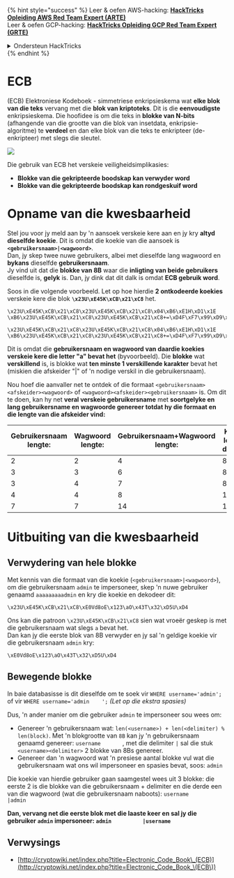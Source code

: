 {% hint style="success" %}
Leer & oefen AWS-hacking: <img src="/.gitbook/assets/arte.png" alt="" data-size="line">[**HackTricks Opleiding AWS Red Team Expert (ARTE)**](https://training.hacktricks.xyz/courses/arte)<img src="/.gitbook/assets/arte.png" alt="" data-size="line">\
Leer & oefen GCP-hacking: <img src="/.gitbook/assets/grte.png" alt="" data-size="line">[**HackTricks Opleiding GCP Red Team Expert (GRTE)**<img src="/.gitbook/assets/grte.png" alt="" data-size="line">](https://training.hacktricks.xyz/courses/grte)

<details>

<summary>Ondersteun HackTricks</summary>

* Controleer die [**inskrywingsplanne**](https://github.com/sponsors/carlospolop)!
* **Sluit aan by die** 💬 [**Discord-groep**](https://discord.gg/hRep4RUj7f) of die [**telegram-groep**](https://t.me/peass) of **volg** ons op **Twitter** 🐦 [**@hacktricks\_live**](https://twitter.com/hacktricks\_live)**.**
* **Deel hacking-truuks deur PR's in te dien by die** [**HackTricks**](https://github.com/carlospolop/hacktricks) en [**HackTricks Cloud**](https://github.com/carlospolop/hacktricks-cloud) github-opslag.

</details>
{% endhint %}


# ECB

(ECB) Elektroniese Kodeboek - simmetriese enkripsieskema wat **elke blok van die teks** vervang met die **blok van kriptoteks**. Dit is die **eenvoudigste** enkripsieskema. Die hoofidee is om die teks in **blokke van N-bits** (afhangende van die grootte van die blok van insetdata, enkripsie-algoritme) te **verdeel** en dan elke blok van die teks te enkripteer (de-enkripteer) met slegs die sleutel.

![](https://upload.wikimedia.org/wikipedia/commons/thumb/e/e6/ECB_decryption.svg/601px-ECB_decryption.svg.png)

Die gebruik van ECB het verskeie veiligheidsimplikasies:

* **Blokke van die gekripteerde boodskap kan verwyder word**
* **Blokke van die gekripteerde boodskap kan rondgeskuif word**

# Opname van die kwesbaarheid

Stel jou voor jy meld aan by 'n aansoek verskeie kere aan en jy kry **altyd dieselfde koekie**. Dit is omdat die koekie van die aansoek is **`<gebruikersnaam>|<wagwoord>`**.\
Dan, jy skep twee nuwe gebruikers, albei met dieselfde lang wagwoord en **bykans** dieselfde **gebruikersnaam**.\
Jy vind uit dat die **blokke van 8B** waar die **inligting van beide gebruikers** dieselfde is, **gelyk** is. Dan, jy dink dat dit dalk is omdat **ECB gebruik word**.

Soos in die volgende voorbeeld. Let op hoe hierdie **2 ontkodeerde koekies** verskeie kere die blok **`\x23U\xE45K\xCB\x21\xC8`** het.
```
\x23U\xE45K\xCB\x21\xC8\x23U\xE45K\xCB\x21\xC8\x04\xB6\xE1H\xD1\x1E \xB6\x23U\xE45K\xCB\x21\xC8\x23U\xE45K\xCB\x21\xC8+=\xD4F\xF7\x99\xD9\xA9

\x23U\xE45K\xCB\x21\xC8\x23U\xE45K\xCB\x21\xC8\x04\xB6\xE1H\xD1\x1E \xB6\x23U\xE45K\xCB\x21\xC8\x23U\xE45K\xCB\x21\xC8+=\xD4F\xF7\x99\xD9\xA9
```
Dit is omdat die **gebruikersnaam en wagwoord van daardie koekies verskeie kere die letter "a" bevat het** (byvoorbeeld). Die **blokke** wat **verskillend** is, is blokke wat **ten minste 1 verskillende karakter** bevat het (miskien die afskeider "|" of 'n nodige verskil in die gebruikersnaam).

Nou hoef die aanvaller net te ontdek of die formaat `<gebruikersnaam><afskeider><wagwoord>` of `<wagwoord><afskeider><gebruikersnaam>` is. Om dit te doen, kan hy net **veral verskeie gebruikersname** met **soortgelyke en lang gebruikersname en wagwoorde genereer totdat hy die formaat en die lengte van die afskeider vind:**

| Gebruikersnaam lengte: | Wagwoord lengte: | Gebruikersnaam+Wagwoord lengte: | Koekie se lengte (na dekodeer): |
| ---------------------- | ----------------- | ------------------------------- | ------------------------------- |
| 2                      | 2                 | 4                               | 8                               |
| 3                      | 3                 | 6                               | 8                               |
| 3                      | 4                 | 7                               | 8                               |
| 4                      | 4                 | 8                               | 16                              |
| 7                      | 7                 | 14                              | 16                              |

# Uitbuiting van die kwesbaarheid

## Verwydering van hele blokke

Met kennis van die formaat van die koekie (`<gebruikersnaam>|<wagwoord>`), om die gebruikersnaam `admin` te impersoneer, skep 'n nuwe gebruiker genaamd `aaaaaaaaadmin` en kry die koekie en dekodeer dit:
```
\x23U\xE45K\xCB\x21\xC8\xE0Vd8oE\x123\aO\x43T\x32\xD5U\xD4
```
Ons kan die patroon `\x23U\xE45K\xCB\x21\xC8` sien wat vroeër geskep is met die gebruikersnaam wat slegs `a` bevat het.\
Dan kan jy die eerste blok van 8B verwyder en jy sal 'n geldige koekie vir die gebruikersnaam `admin` kry:
```
\xE0Vd8oE\x123\aO\x43T\x32\xD5U\xD4
```
## Bewegende blokke

In baie databasisse is dit dieselfde om te soek vir `WHERE username='admin';` of vir `WHERE username='admin    ';` _(Let op die ekstra spasies)_

Dus, 'n ander manier om die gebruiker `admin` te impersoneer sou wees om:

* Genereer 'n gebruikersnaam wat: `len(<username>) + len(<delimiter) % len(block)`. Met 'n blokgrootte van `8B` kan jy 'n gebruikersnaam genaamd genereer: `username       `, met die delimiter `|` sal die stuk `<username><delimiter>` 2 blokke van 8Bs genereer.
* Genereer dan 'n wagwoord wat 'n presiese aantal blokke vul wat die gebruikersnaam wat ons wil impersoneer en spasies bevat, soos: `admin   `

Die koekie van hierdie gebruiker gaan saamgestel wees uit 3 blokke: die eerste 2 is die blokke van die gebruikersnaam + delimiter en die derde een van die wagwoord (wat die gebruikersnaam naboots): `username       |admin   `

**Dan, vervang net die eerste blok met die laaste keer en sal jy die gebruiker `admin` impersoneer: `admin          |username`**

## Verwysings

* [http://cryptowiki.net/index.php?title=Electronic_Code_Book\_(ECB)](http://cryptowiki.net/index.php?title=Electronic_Code_Book_\(ECB\))
